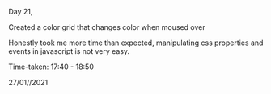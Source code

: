 Day 21,

Created a color grid that changes color when moused over

Honestly took me more time than expected, manipulating css properties and events in javascript is not very easy.

Time-taken: 17:40 - 18:50

27/01//2021